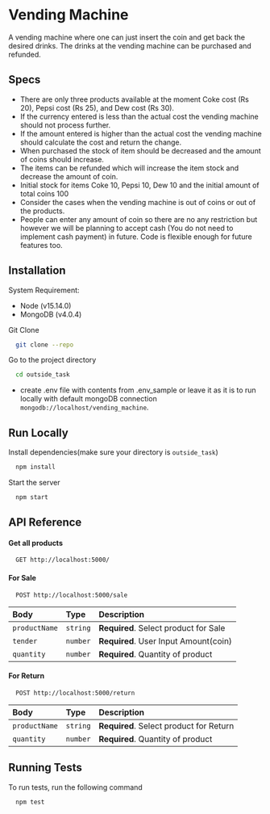 # Vending Machine

A vending machine where one can just insert the coin and get back the
desired drinks. The drinks at the vending machine can be purchased and refunded.

## Specs

- There are only three products available at the moment Coke cost (Rs 20), Pepsi cost (Rs 25), and Dew cost (Rs 30).
- If the currency entered is less than the actual cost the vending machine should not process further.
- If the amount entered is higher than the actual cost the vending machine should calculate the cost and return the change.
- When purchased the stock of item should be decreased and the amount of coins should increase.
- The items can be refunded which will increase the item stock and decrease the amount of coin.
- Initial stock for items Coke 10, Pepsi 10, Dew 10 and the initial amount of total coins 100
- Consider the cases when the vending machine is out of coins or out of the products.
- People can enter any amount of coin so there are no any restriction but however we will be planning to accept cash (You do not need to implement cash payment) in future. Code is flexible enough for future features too.

## Installation

System Requirement:

- Node (v15.14.0)
- MongoDB (v4.0.4)

Git Clone

```bash
  git clone --repo
```

Go to the project directory

```bash
  cd outside_task
```

- create .env file with contents from .env_sample or leave it as it is to run locally with default mongoDB connection `mongodb://localhost/vending_machine`.

## Run Locally

Install dependencies(make sure your directory is `outside_task`)

```bash
  npm install
```

Start the server

```bash
  npm start
```

## API Reference

#### Get all products

```http
  GET http://localhost:5000/
```

#### For Sale

```http
  POST http://localhost:5000/sale
```

| Body          | Type     | Description                           |
| :------------ | :------- | :------------------------------------ |
| `productName` | `string` | **Required**. Select product for Sale |
| `tender`      | `number` | **Required**. User Input Amount(coin) |
| `quantity`    | `number` | **Required**. Quantity of product     |

#### For Return

```http
  POST http://localhost:5000/return
```

| Body          | Type     | Description                             |
| :------------ | :------- | :-------------------------------------- |
| `productName` | `string` | **Required**. Select product for Return |
| `quantity`    | `number` | **Required**. Quantity of product       |

## Running Tests

To run tests, run the following command

```bash
  npm test
```
